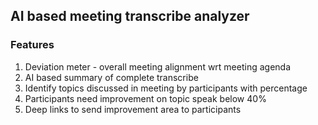 ## AI based meeting transcribe analyzer

### Features
1. Deviation meter - overall meeting alignment wrt meeting agenda
2. AI based summary of complete transcribe
3. Identify topics discussed in meeting by participants with percentage
4. Participants need improvement on topic speak below 40%
5. Deep links to send improvement area to participants
